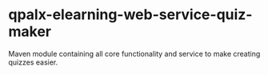 # qpalx-elearning-web-service-quiz-maker
Maven module containing all core functionality and service to make creating quizzes easier.